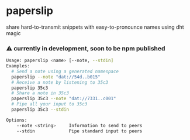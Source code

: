 # paperslip
share hard-to-transmit snippets with easy-to-pronounce names using dht magic

### :warning: currently in development, soon to be npm published
```sh
Usage: paperslip <name> [--note, --stdin]
Examples:
  # Send a note using a generated namespace
  paperslip --note "dat://54d..b015"
  # Receive a note by listening to 35c3
  paperslip 35c3
  # Share a note in 35c3
  paperslip 35c3 --note "dat://7331..c001"
  # Pipe all your input to 35c3
  paperslip 35c3 --stdin

Options:
    --note <string>     Information to send to peers
    --stdin             Pipe standard input to peers
```
